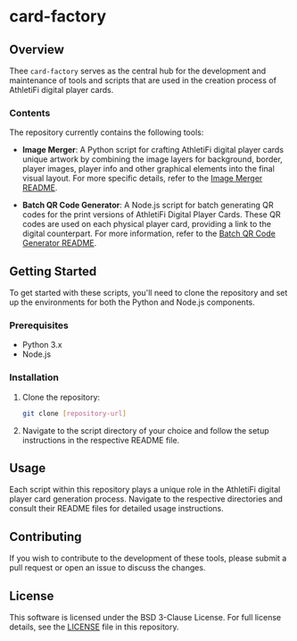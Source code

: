 # card-factory

## Overview

Thee `card-factory` serves as the central hub for the development and maintenance of tools and scripts that are used in the creation process of AthletiFi digital player cards. 

### Contents

The repository currently contains the following tools:

- **Image Merger**: A Python script for crafting AthletiFi digital player cards unique artwork by combining the image layers for background, border, player images, player info and other graphical elements into the final visual layout. For more specific details, refer to the [Image Merger README](image-merger/README.md).

- **Batch QR Code Generator**: A Node.js script for batch generating QR codes for the print versions of AthletiFi Digital Player Cards. These QR codes are used on each physical player card, providing a link to the digital counterpart. For more information, refer to the [Batch QR Code Generator README](batch-qr-code-generator/README.md).

## Getting Started

To get started with these scripts, you'll need to clone the repository and set up the environments for both the Python and Node.js components.

### Prerequisites

- Python 3.x
- Node.js

### Installation

1. Clone the repository:

   ```sh
   git clone [repository-url]
   ```

2. Navigate to the script directory of your choice and follow the setup instructions in the respective README file.

## Usage

Each script within this repository plays a unique role in the AthletiFi digital player card generation process. Navigate to the respective directories and consult their README files for detailed usage instructions.

## Contributing

If you wish to contribute to the development of these tools, please submit a pull request or open an issue to discuss the changes.

## License

This software is licensed under the BSD 3-Clause License. For full license details, see the [LICENSE](LICENSE) file in this repository.